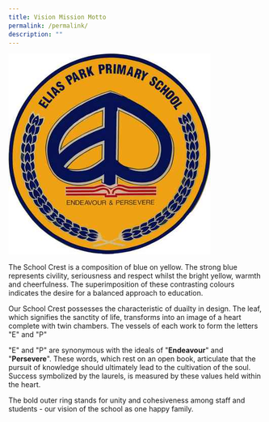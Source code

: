 ```yaml
---
title: Vision Mission Motto
permalink: /permalink/
description: ""
---
```

![](/images/eppslogo.png)

The School Crest is a composition of blue on yellow. The strong blue represents civility, seriousness and respect whilst the bright yellow, warmth and cheerfulness. The superimposition of these contrasting colours indicates the desire for a balanced approach to education.

Our School Crest possesses the characteristic of duailty in design. The leaf, which signifies the sanctity of life, transforms into an image of a heart complete with twin chambers. The vessels of each work to form the letters "E" and "P"

"E" and "P" are synonymous with the ideals of "**Endeavour**" and "**Persevere**". These words, which rest on an open book, articulate that the pursuit of knowledge should ultimately lead to the cultivation of the soul. Success symbolized by the laurels, is measured by these values held within the heart. 

The bold outer ring stands for unity and cohesiveness among staff and students - our vision of the school as one happy family.